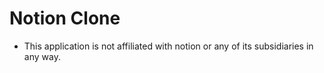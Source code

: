 # Notion Clone

- This application is not affiliated with notion or any of its subsidiaries in any way.
